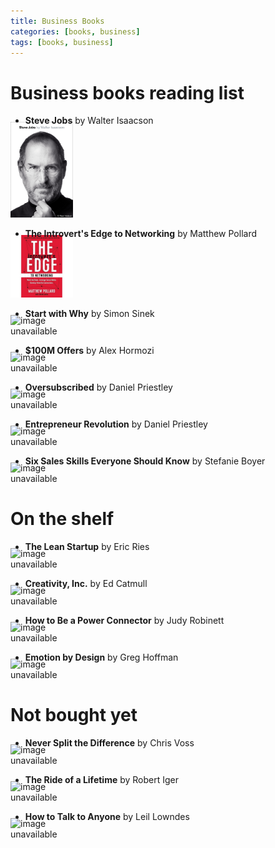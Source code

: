 ```yaml
---
title: Business Books
categories: [books, business]
tags: [books, business]
---
```


<style>
  .image-container {
    float: left;
    margin-right: 20px;
	margin-left: 0px;
	margin-top: -20px;
	width: 100px;
	overflow: hidden;
  }
</style>


Business books reading list
==========

- **Steve Jobs** by Walter Isaacson
<div class="image-container">
<img src="/img/book_covers/stevejobs.jpg" width="100" alt="image unavailable">
</div>
<div style="clear: both;"></div>


- **The Introvert's Edge to Networking** by Matthew Pollard
<div class="image-container">
<img src="/img/book_covers/introvert.jpg" width="100" alt="image unavailable">
</div>
<div style="clear: both;"></div>

- **Start with Why** by Simon Sinek
<div class="image-container">
<img src="/img/book_covers/why.jpg" width="100" alt="image unavailable">
</div>
<div style="clear: both;"></div>

- **$100M Offers** by Alex Hormozi
<div class="image-container">
<img src="/img/book_covers/100moffers.jpg" width="100" alt="image unavailable">
</div>
<div style="clear: both;"></div>

- **Oversubscribed** by Daniel Priestley
<div class="image-container">
<img src="/img/book_covers/oversubscribed.jpg" width="100" alt="image unavailable">
</div>
<div style="clear: both;"></div>

- **Entrepreneur Revolution** by Daniel Priestley
<div class="image-container">
<img src="/img/book_covers/entrepreneur_revolution.jpg" width="100" alt="image unavailable">
</div>
<div style="clear: both;"></div>

- **Six Sales Skills Everyone Should Know** by Stefanie Boyer
<div class="image-container">
<img src="/img/book_covers/sixsales.jpg" width="100" alt="image unavailable">
</div>
<div style="clear: both;"></div>


On the shelf
============

- **The Lean Startup** by Eric Ries
<div class="image-container">
<img src="/img/book_covers/leanstartup.jpg" width="100" alt="image unavailable">
</div>
<div style="clear: both;"></div>

- **Creativity, Inc.** by  Ed Catmull
<div class="image-container">
<img src="/img/book_covers/creativity.jpg" width="100" alt="image unavailable">
</div>
<div style="clear: both;"></div>

- **How to Be a Power Connector** by  Judy Robinett
<div class="image-container">
<img src="/img/book_covers/powerconnector.jpg" width="100" alt="image unavailable">
</div>
<div style="clear: both;"></div>

- **Emotion by Design** by Greg Hoffman 
<div class="image-container">
<img src="/img/book_covers/emotion.jpg" width="100" alt="image unavailable">
</div>
<div style="clear: both;"></div>

Not bought yet
==============

- **Never Split the Difference** by Chris Voss
<div class="image-container">
<img src="/img/book_covers/neversplit.jpg" width="100" alt="image unavailable">
</div>
<div style="clear: both;"></div>

- **The Ride of a Lifetime** by Robert Iger
<div class="image-container">
<img src="/img/book_covers/rideofalifetime.jpg" width="100" alt="image unavailable">
</div>
<div style="clear: both;"></div>


- **How to Talk to Anyone** by Leil Lowndes
<div class="image-container">
<img src="/img/book_covers/howtotalk.jpg" width="100" alt="image unavailable">
</div>
<div style="clear: both;"></div>